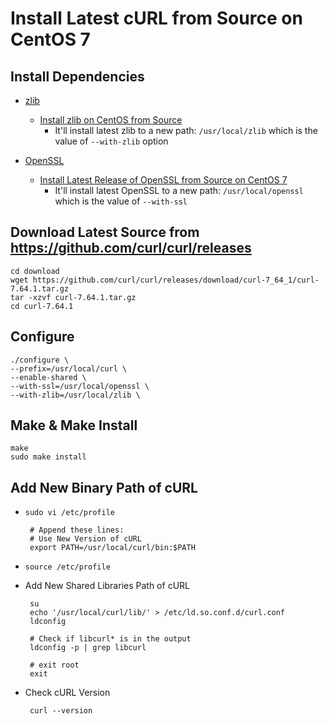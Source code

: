 # Install Latest cURL from Source on CentOS 7

## Install Dependencies

* [zlib](https://www.zlib.net/)
   * [Install zlib on CentOS from Source](https://github.com/northbright/Notes/blob/master/zlib/install-zlib-on-centos-from-source.md) 
      * It'll install latest zlib to a new path: `/usr/local/zlib` which is the value of `--with-zlib` option

* [OpenSSL](https://www.openssl.org/)
   * [Install Latest Release of OpenSSL from Source on CentOS 7](https://github.com/northbright/Notes/blob/master/openssl/install-latest-openssl-from-source-on-centos-7.md)
      * It'll install latest OpenSSL to a new path: `/usr/local/openssl` which is the value of `--with-ssl`

## Download Latest Source from <https://github.com/curl/curl/releases>

    cd download
    wget https://github.com/curl/curl/releases/download/curl-7_64_1/curl-7.64.1.tar.gz
    tar -xzvf curl-7.64.1.tar.gz
    cd curl-7.64.1

## Configure

    ./configure \
    --prefix=/usr/local/curl \
    --enable-shared \
    --with-ssl=/usr/local/openssl \
    --with-zlib=/usr/local/zlib \

## Make & Make Install

    make
    sudo make install

## Add New Binary Path of cURL
* `sudo vi /etc/profile`

       # Append these lines:
       # Use New Version of cURL
       export PATH=/usr/local/curl/bin:$PATH

* `source /etc/profile`

* Add New Shared Libraries Path of cURL
      
       su
       echo '/usr/local/curl/lib/' > /etc/ld.so.conf.d/curl.conf
       ldconfig
            
       # Check if libcurl* is in the output
       ldconfig -p | grep libcurl

       # exit root
       exit
         
* Check cURL Version
   
       curl --version
